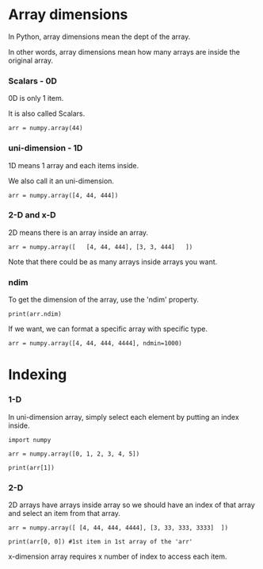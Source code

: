 # Array dimensions

In Python, array dimensions mean the dept of the array.

In other words, array dimensions mean how many arrays are inside the original array.

### Scalars - 0D

0D is only 1 item.

It is also called Scalars.

```
arr = numpy.array(44)
```

### uni-dimension - 1D

1D means 1 array and each items inside.

We also call it an uni-dimension.

```
arr = numpy.array([4, 44, 444])
```

### 2-D and x-D

2D means there is an array inside an array.

```
arr = numpy.array([   [4, 44, 444], [3, 3, 444]   ])
```

Note that there could be as many arrays inside arrays you want.

### ndim

To get the dimension of the array, use the 'ndim' property.

```
print(arr.ndim)
```

If we want, we can format a specific array with specific type.

```
arr = numpy.array([4, 44, 444, 4444], ndmin=1000)
```

# Indexing

### 1-D

In uni-dimension array, simply select each element by putting an index inside.

```
import numpy

arr = numpy.array([0, 1, 2, 3, 4, 5])

print(arr[1])
```

### 2-D

2D arrays have arrays inside array so we should have an index of that array and select an item from that array.

```
arr = numpy.array([ [4, 44, 444, 4444], [3, 33, 333, 3333]  ])

print(arr[0, 0]) #1st item in 1st array of the 'arr'
```

x-dimension array requires x number of index to access each item.
